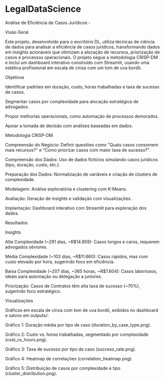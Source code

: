 # LegalDataScience

Análise de Eficiência de Casos Jurídicos - 

Visão Geral

Este projeto, desenvolvido para o escritório DL, utiliza técnicas de ciência de dados para analisar a eficiência de casos jurídicos, transformando dados em insights acionáveis que otimizam a alocação de recursos, priorização de casos e processos operacionais. O projeto segue a metodologia CRISP-DM e inclui um dashboard interativo construído com Streamlit, usando uma estética profissional em escala de cinza com um tom de uva bordô.

Objetivos


Identificar padrões em duração, custo, horas trabalhadas e taxa de sucesso de casos.



Segmentar casos por complexidade para alocação estratégica de advogados.



Propor melhorias operacionais, como automação de processos demorados.



Apoiar a tomada de decisão com análises baseadas em dados.

Metodologia CRISP-DM





Compreensão do Negócio: Definir questões como "Quais casos consomem mais recursos?" e "Como priorizar casos com maior taxa de sucesso?".



Compreensão dos Dados: Uso de dados fictícios simulando casos jurídicos (tipo, duração, custo, etc.).



Preparação dos Dados: Normalização de variáveis e criação de clusters de complexidade.



Modelagem: Análise exploratória e clustering com K-Means.



Avaliação: Geração de insights e validação com visualizações.



Implantação: Dashboard interativo com Streamlit para exploração dos dados.

Resultados

Insights





Alta Complexidade (~291 dias, ~R$14.859): Casos longos e caros, requerem advogados sêniores.



Média Complexidade (~103 dias, ~R$11.660): Casos rápidos, mas com custo elevado por hora, sugerindo foco em eficiência.



Baixa Complexidade (~207 dias, ~365 horas, ~R$7.604): Casos laboriosos, ideais para automação ou delegação a juniores.



Priorização: Casos de Contratos têm alta taxa de sucesso (~70%), sugerindo foco estratégico.

Visualizações

Gráficos em escala de cinza com tom de uva bordô, exibidos no dashboard e salvos em outputs/:





Gráfico 1: Duração média por tipo de caso (duration_by_case_type.png).



Gráfico 2: Custo vs. horas trabalhadas, segmentado por complexidade (cost_vs_hours.png).



Gráfico 3: Taxa de sucesso por tipo de caso (success_rate.png).



Gráfico 4: Heatmap de correlações (correlation_heatmap.png).



Gráfico 5: Distribuição de casos por complexidade e tipo (cluster_distribution.png).
